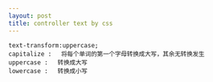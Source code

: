 ```yaml
---
layout: post
title: controller text by css
---
```


<pre><code>text-transform:uppercase;
capitalize : 　将每个单词的第一个字母转换成大写，其余无转换发生
uppercase : 　转换成大写
lowercase : 　转换成小写
</code></pre>
